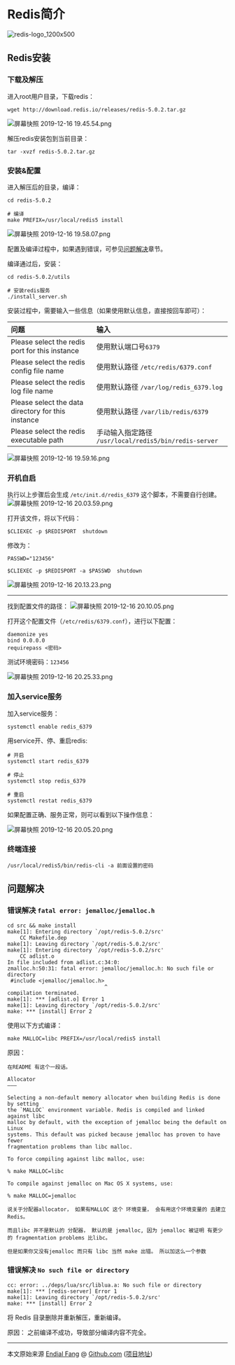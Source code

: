 # Redis简介

![redis-logo_1200x500](img/redis-logo_1200x500.jpg)



## Redis安装

### 下载及解压

进入root用户目录，下载redis：

```
wget http://download.redis.io/releases/redis-5.0.2.tar.gz
```

![屏幕快照 2019-12-16 19.45.54.png](img/201912161946151236.png)


解压redis安装包到当前目录：

```
tar -xvzf redis-5.0.2.tar.gz
```



### 安装&配置

进入解压后的目录，编译：

```
cd redis-5.0.2

# 编译
make PREFIX=/usr/local/redis5 install
```

![屏幕快照 2019-12-16 19.58.07.png](img/201912162000001279.png)

配置及编译过程中，如果遇到错误，可参见[问题解决](#问题解决)章节。



编译通过后，安装：

```
cd redis-5.0.2/utils

# 安装redis服务
./install_server.sh
```

安装过程中，需要输入一些信息（如果使用默认信息，直接按回车即可）：

| 问题                                               | 输入                                                  |
| :------------------------------------------------- | :---------------------------------------------------- |
| Please select the redis port for this instance     | 使用默认端口号`6379`                                  |
| Please select the redis config file name           | 使用默认路径 `/etc/redis/6379.conf`                   |
| Please select the redis log file name              | 使用默认路径 `/var/log/redis_6379.log`                |
| Please select the data directory for this instance | 使用默认路径 `/var/lib/redis/6379`                    |
| Please select the redis executable path            | 手动输入指定路径 `/usr/local/redis5/bin/redis-server` |

![屏幕快照 2019-12-16 19.59.16.png](img/201912162000557134.png)



### 开机自启

执行以上步骤后会生成 `/etc/init.d/redis_6379` 这个脚本，不需要自行创建。
![屏幕快照 2019-12-16 20.03.59.png](img/201912162004163792.png)

打开该文件，将以下代码：

```
$CLIEXEC -p $REDISPORT  shutdown
```

修改为：

```
PASSWD="123456"

$CLIEXEC -p $REDISPORT -a $PASSWD  shutdown
```

![屏幕快照 2019-12-16 20.13.23.png](img/201912162014183577.png)

---

找到配置文件的路径：
![屏幕快照 2019-12-16 20.10.05.png](img/201912162011418045.png)

打开这个配置文件（`/etc/redis/6379.conf`），进行以下配置：

```
daemonize yes
bind 0.0.0.0
requirepass <密码>
```

测试环境密码：`123456`

![屏幕快照 2019-12-16 20.25.33.png](img/201912162025516883.png)



### 加入service服务

加入service服务：

```
systemctl enable redis_6379
```

用service开、停、重启redis:

```
# 开启
systemctl start redis_6379

# 停止
systemctl stop redis_6379

# 重启
systemctl restat redis_6379
```

如果配置正确、服务正常，则可以看到以下操作信息：

![屏幕快照 2019-12-16 20.05.20.png](img/201912162005385903.png)

### 终端连接

```
/usr/local/redis5/bin/redis-cli -a 前面设置的密码
```





## 问题解决

### 错误解决 `fatal error: jemalloc/jemalloc.h`

```
cd src && make install
make[1]: Entering directory `/opt/redis-5.0.2/src'
    CC Makefile.dep
make[1]: Leaving directory `/opt/redis-5.0.2/src'
make[1]: Entering directory `/opt/redis-5.0.2/src'
    CC adlist.o
In file included from adlist.c:34:0:
zmalloc.h:50:31: fatal error: jemalloc/jemalloc.h: No such file or directory
 #include <jemalloc/jemalloc.h>
                               ^
compilation terminated.
make[1]: *** [adlist.o] Error 1
make[1]: Leaving directory `/opt/redis-5.0.2/src'
make: *** [install] Error 2
```

使用以下方式编译：

```
make MALLOC=libc PREFIX=/usr/local/redis5 install
```

原因：

```
在README 有这个一段话。

Allocator
———

Selecting a non-default memory allocator when building Redis is done by setting
the `MALLOC` environment variable. Redis is compiled and linked against libc
malloc by default, with the exception of jemalloc being the default on Linux
systems. This default was picked because jemalloc has proven to have fewer
fragmentation problems than libc malloc.

To force compiling against libc malloc, use:

% make MALLOC=libc

To compile against jemalloc on Mac OS X systems, use:

% make MALLOC=jemalloc

说关于分配器allocator， 如果有MALLOC 这个 环境变量， 会有用这个环境变量的 去建立Redis。

而且libc 并不是默认的 分配器， 默认的是 jemalloc, 因为 jemalloc 被证明 有更少的 fragmentation problems 比libc。

但是如果你又没有jemalloc 而只有 libc 当然 make 出错。 所以加这么一个参数
```



### 错误解决 `No such file or directory`

```
cc: error: ../deps/lua/src/liblua.a: No such file or directory
make[1]: *** [redis-server] Error 1
make[1]: Leaving directory `/opt/redis-5.0.2/src'
make: *** [install] Error 2
```

将 Redis 目录删除并重新解压，重新编译。

原因：
之前编译不成功，导致部分编译内容不完全。



----

本文原始来源 [Endial Fang](https://github.com/endial) @ [Github.com](https://github.com) ([项目地址](https://github.com/endial/studylife.git))

